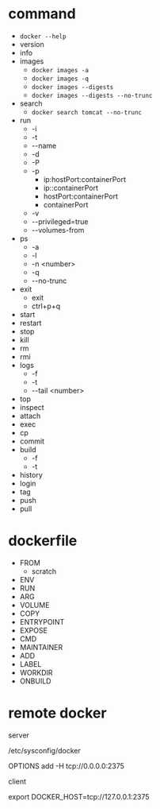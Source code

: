 
# command

* `docker --help`
* version
* info
* images
    * `docker images -a`
    * `docker images -q`
    * `docker images --digests`
    * `docker images --digests --no-trunc`
* search
    * `docker search tomcat --no-trunc`
* run
    * -i
    * -t
    * --name
    * -d
    * -P
    * -p
        * ip:hostPort:containerPort
        * ip::containerPort
        * hostPort:containerPort
        * containerPort
    * -v
    * --privileged=true
    * --volumes-from
* ps
    * -a
    * -l
    * -n \<number>
    * -q
    * --no-trunc
* exit
    * exit
    * ctrl+p+q
* start
* restart
* stop
* kill
* rm
* rmi
* logs
    * -f
    * -t
    * --tail \<number>
* top
* inspect
* attach
* exec
* cp
* commit
* build
    * -f 
    * -t
* history
* login
* tag
* push
* pull

# dockerfile

* FROM
    * scratch
* ENV
* RUN
* ARG
* VOLUME
* COPY
* ENTRYPOINT
* EXPOSE
* CMD
* MAINTAINER
* ADD
* LABEL
* WORKDIR
* ONBUILD

# remote docker

server

/etc/sysconfig/docker

OPTIONS add -H tcp://0.0.0.0:2375

client

export DOCKER_HOST=tcp://127.0.0.1:2375

